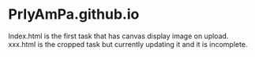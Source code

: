 # PrIyAmPa.github.io
Index.html is the first task that has canvas display image on upload.
xxx.html is the cropped task but currently updating it and it is incomplete.
